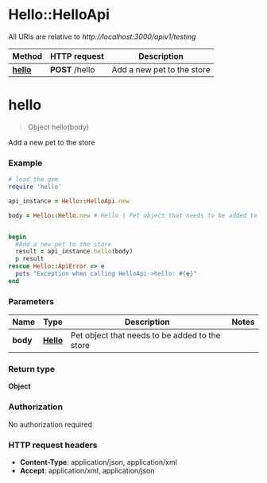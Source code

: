 # Hello::HelloApi

All URIs are relative to *http://localhost:3000/apiv1/testing*

Method | HTTP request | Description
------------- | ------------- | -------------
[**hello**](HelloApi.md#hello) | **POST** /hello | Add a new pet to the store


# **hello**
> Object hello(body)

Add a new pet to the store



### Example
```ruby
# load the gem
require 'hello'

api_instance = Hello::HelloApi.new

body = Hello::Hello.new # Hello | Pet object that needs to be added to the store


begin
  #Add a new pet to the store
  result = api_instance.hello(body)
  p result
rescue Hello::ApiError => e
  puts "Exception when calling HelloApi->hello: #{e}"
end
```

### Parameters

Name | Type | Description  | Notes
------------- | ------------- | ------------- | -------------
 **body** | [**Hello**](Hello.md)| Pet object that needs to be added to the store | 

### Return type

**Object**

### Authorization

No authorization required

### HTTP request headers

 - **Content-Type**: application/json, application/xml
 - **Accept**: application/xml, application/json



